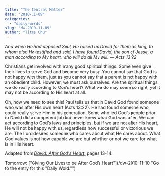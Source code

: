 ```yaml
---
title: "The Central Matter"
date: "2010-11-09"
categories: 
  - "daily-words"
slug: "dw-2010-11-09"
author: "Titus Chu"
---
```


_And when He had deposed Saul, He raised up David for them as king, to whom also He testified and said, I have found David, the son of Jesse, a man according to My heart, who will do all My will. — Acts 13:22_

Christians get involved with many good spiritual things. Some even give their lives to serve God and become very busy. You cannot say that God is not happy with them, just as you cannot say that a parent is not happy with an obedient child. However, we must ask ourselves: Are the spiritual things we do really according to God’s heart? What we do may seem so right, yet it may not be according to His heart at all.

Oh, how we need to see this! Paul tells us that in David God found someone who was after His own heart (Acts 13:22). He had found someone who could really serve Him in his generation. Some who led God’s people prior to David did a competent job but never knew what God was after. We can act according to God’s laws and principles, but if we are not after His heart, He will not be happy with us, regardless how successful or victorious we are. The Lord desires someone who cares about what He cares about. What God values is not how capable we are but whether or not we care for what is in His heart.

Adapted from [_David: After God's Heart,_](/book-david/ "Go to the listing for this book.") pages 13-14.

Tomorrow: ["Giving Our Lives to be After God’s Heart"](/dw-2010-11-10 "Go to the entry for this "Daily Word."")
